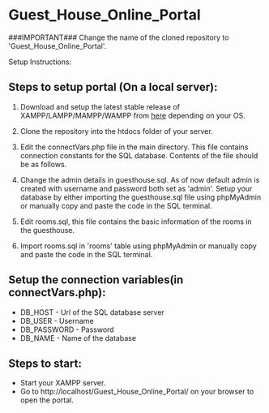 # Guest_House_Online_Portal

###IMPORTANT###
  Change the name of the cloned repository to 'Guest_House_Online_Portal'.

 
Setup Instructions:

## Steps to setup portal (On a local server):
1. Download and setup the latest stable release of XAMPP/LAMPP/MAMPP/WAMPP from [here](https://www.apachefriends.org/download.html) depending on your OS.

2. Clone the repository into the htdocs folder of your server.

3. Edit the connectVars.php file in the main directory. This file contains connection constants for the SQL database.
Contents of the file should be as follows.
  <!--
  <?php
    define('DB_HOST', '');
    define('DB_USER', '');
    define('DB_PASSWORD', '');
    define('DB_NAME', '');
  ?>
 -->

4. Change the admin details in guesthouse.sql. As of now default admin is created with username and password both set as 'admin'. Setup your database by either importing the guesthouse.sql file using phpMyAdmin or manually copy and paste the code in the SQL terminal.

5. Edit rooms.sql, this file contains the basic information of the rooms in the guesthouse.

6. Import rooms.sql in 'rooms' table using phpMyAdmin or manually copy and paste the code in the SQL terminal.


## Setup the connection variables(in connectVars.php):
- DB_HOST - Url of the SQL database server
- DB_USER - Username
- DB_PASSWORD - Password
- DB_NAME - Name of the database

## Steps to start:
- Start your XAMPP server.
- Go to http://localhost/Guest_House_Online_Portal/ on your browser to open the portal.
